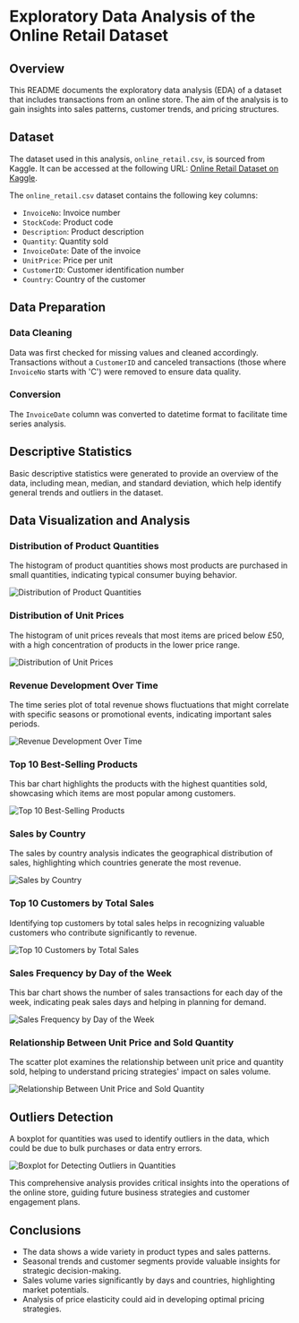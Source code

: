 # Exploratory Data Analysis of the Online Retail Dataset

## Overview

This README documents the exploratory data analysis (EDA) of a dataset that includes transactions from an online store. The aim of the analysis is to gain insights into sales patterns, customer trends, and pricing structures.

## Dataset

The dataset used in this analysis, `online_retail.csv`, is sourced from Kaggle. It can be accessed at the following URL: [Online Retail Dataset on Kaggle](https://www.kaggle.com/datasets/ulrikthygepedersen/online-retail-dataset).

The `online_retail.csv` dataset contains the following key columns:
- `InvoiceNo`: Invoice number
- `StockCode`: Product code
- `Description`: Product description
- `Quantity`: Quantity sold
- `InvoiceDate`: Date of the invoice
- `UnitPrice`: Price per unit
- `CustomerID`: Customer identification number
- `Country`: Country of the customer

## Data Preparation

### Data Cleaning

Data was first checked for missing values and cleaned accordingly. Transactions without a `CustomerID` and canceled transactions (those where `InvoiceNo` starts with 'C') were removed to ensure data quality.

### Conversion

The `InvoiceDate` column was converted to datetime format to facilitate time series analysis.

## Descriptive Statistics

Basic descriptive statistics were generated to provide an overview of the data, including mean, median, and standard deviation, which help identify general trends and outliers in the dataset.

## Data Visualization and Analysis

### Distribution of Product Quantities

The histogram of product quantities shows most products are purchased in small quantities, indicating typical consumer buying behavior.

![Distribution of Product Quantities](charts/distribution_of_product_quantities.png)

### Distribution of Unit Prices

The histogram of unit prices reveals that most items are priced below £50, with a high concentration of products in the lower price range.

![Distribution of Unit Prices](charts/distribution_of_unit_prices.png)

### Revenue Development Over Time

The time series plot of total revenue shows fluctuations that might correlate with specific seasons or promotional events, indicating important sales periods.

![Revenue Development Over Time](charts/revenue_development_over_time.png)

### Top 10 Best-Selling Products

This bar chart highlights the products with the highest quantities sold, showcasing which items are most popular among customers.

![Top 10 Best-Selling Products](charts/top_10_best_selling_products.png)

### Sales by Country

The sales by country analysis indicates the geographical distribution of sales, highlighting which countries generate the most revenue.

![Sales by Country](charts/sales_by_country.png)

### Top 10 Customers by Total Sales

Identifying top customers by total sales helps in recognizing valuable customers who contribute significantly to revenue.

![Top 10 Customers by Total Sales](charts/top_10_customers_by_total_sales.png)

### Sales Frequency by Day of the Week

This bar chart shows the number of sales transactions for each day of the week, indicating peak sales days and helping in planning for demand.

![Sales Frequency by Day of the Week](charts/sales_frequency_by_day_of_the_week.png)

### Relationship Between Unit Price and Sold Quantity

The scatter plot examines the relationship between unit price and quantity sold, helping to understand pricing strategies' impact on sales volume.

![Relationship Between Unit Price and Sold Quantity](charts/relationship_between_unit_price_and_sold_quantity.png)

## Outliers Detection

A boxplot for quantities was used to identify outliers in the data, which could be due to bulk purchases or data entry errors.

![Boxplot for Detecting Outliers in Quantities](charts/boxplot_for_detecting_outliers_in_quantities.png)

This comprehensive analysis provides critical insights into the operations of the online store, guiding future business strategies and customer engagement plans.

## Conclusions

- The data shows a wide variety in product types and sales patterns.
- Seasonal trends and customer segments provide valuable insights for strategic decision-making.
- Sales volume varies significantly by days and countries, highlighting market potentials.
- Analysis of price elasticity could aid in developing optimal pricing strategies.
